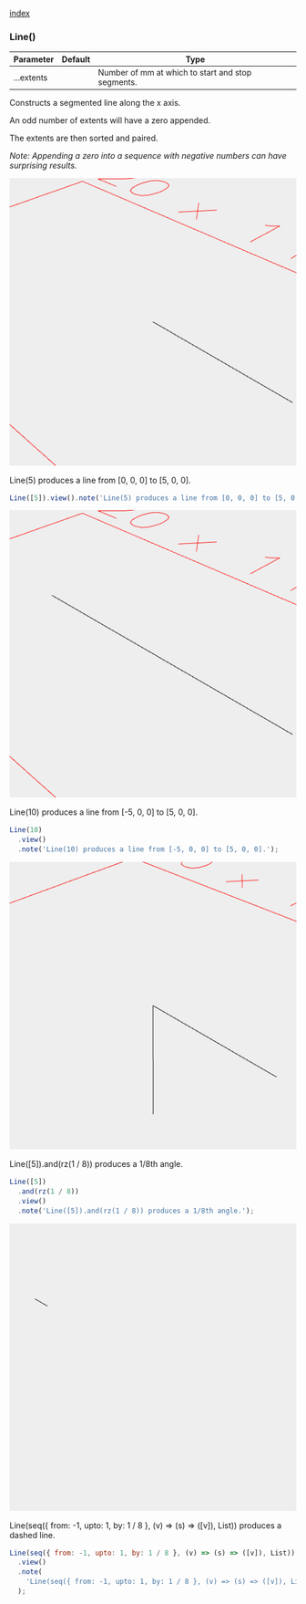 [index](../../nb/api/index.md)
### Line()
Parameter|Default|Type
---|---|---
|...extents||Number of mm at which to start and stop segments.

Constructs a segmented line along the x axis.

An odd number of extents will have a zero appended.

The extents are then sorted and paired.

_Note: Appending a zero into a sequence with negative numbers can have surprising results._

![Image](Line.md.$2.png)

Line(5) produces a line from [0, 0, 0] to [5, 0, 0].

```JavaScript
Line([5]).view().note('Line(5) produces a line from [0, 0, 0] to [5, 0, 0].');
```

![Image](Line.md.$3.png)

Line(10) produces a line from [-5, 0, 0] to [5, 0, 0].

```JavaScript
Line(10)
  .view()
  .note('Line(10) produces a line from [-5, 0, 0] to [5, 0, 0].');
```

![Image](Line.md.$4.png)

Line([5]).and(rz(1 / 8)) produces a 1/8th angle.

```JavaScript
Line([5])
  .and(rz(1 / 8))
  .view()
  .note('Line([5]).and(rz(1 / 8)) produces a 1/8th angle.');
```

![Image](Line.md.$5.png)

Line(seq({ from: -1, upto: 1, by: 1 / 8 }, (v) => (s) => ([v]), List)) produces a dashed line.

```JavaScript
Line(seq({ from: -1, upto: 1, by: 1 / 8 }, (v) => (s) => ([v]), List))
  .view()
  .note(
    'Line(seq({ from: -1, upto: 1, by: 1 / 8 }, (v) => (s) => ([v]), List)) produces a dashed line.'
  );
```
